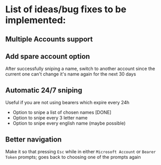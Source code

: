 # List of ideas/bug fixes to be implemented:
## Multiple Accounts support
## Add spare account option
After successfully sniping a name, switch to another account since the current one can't change it's name again for the next 30 days
## Automatic 24/7 sniping
Useful if you are not using bearers which expire every 24h
- Option to snipe a list of chosen names [DONE]
- Option to snipe every 3 letter name
- Option to snipe every english name (maybe possible)
## Better navigation
Make it so that pressing `Esc` while in either `Microsoft Account` or `Bearer Token` prompts; goes back to choosing one of the prompts again
